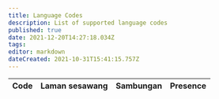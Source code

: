 ```yaml
---
title: Language Codes
description: List of supported language codes
published: true
date: 2021-12-20T14:27:18.034Z
tags:
editor: markdown
dateCreated: 2021-10-31T15:41:15.757Z
---
```


<table id="languages">
  <thead>
    <tr>
      <th style="text-align:left">Code</th>
      <th style="text-align:left">Laman sesawang</th>
      <th style="text-align:left">Sambungan</th>
      <th style="text-align:left">Presence</th>
    </tr>
  </thead>
  <tbody>
  </tbody>
</table>
